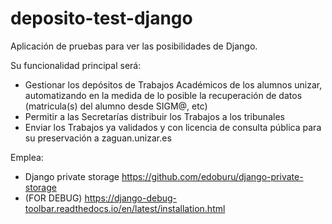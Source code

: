 deposito-test-django
====================

Aplicación de pruebas para ver las posibilidades de Django.

Su funcionalidad principal será:
* Gestionar los depósitos de Trabajos Académicos de los alumnos unizar, automatizando en la medida de lo posible la recuperación de datos (matricula(s) del alumno desde SIGM@, etc)
* Permitir a las Secretarías distribuir los Trabajos a los tribunales
* Enviar los Trabajos ya validados y con licencia de consulta pública para su preservación a zaguan.unizar.es

Emplea:
* Django private storage https://github.com/edoburu/django-private-storage
* (FOR DEBUG) https://django-debug-toolbar.readthedocs.io/en/latest/installation.html


